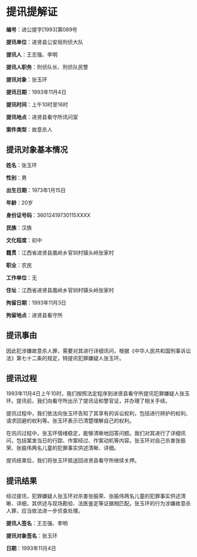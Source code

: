# 提讯提解证

**编号**：进公提字[1993]第089号

**提讯单位**：进贤县公安局刑侦大队

**提讯人**：王志强、李明

**提讯人职务**：刑侦队长、刑侦队民警

**提讯对象**：张玉环

**提讯日期**：1993年11月4日

**提讯时间**：上午10时至16时

**提讯地点**：进贤县看守所讯问室

**案件类型**：故意杀人

## 提讯对象基本情况

**姓名**：张玉环

**性别**：男

**出生日期**：1973年1月15日

**年龄**：20岁

**身份证号码**：36012419730115XXXX

**民族**：汉族

**文化程度**：初中

**籍贯**：江西省进贤县凰岭乡官圳村镇头岭张家村

**职业**：农民

**工作单位**：无

**住址**：江西省进贤县凰岭乡官圳村镇头岭张家村

**拘留日期**：1993年11月3日

**拘留地点**：进贤县看守所

## 提讯事由

因此犯涉嫌故意杀人罪，需要对其进行详细讯问，根据《中华人民共和国刑事诉讼法》第七十二条的规定，特提讯犯罪嫌疑人张玉环。

## 提讯过程

1993年11月4日上午10时，我们按照法定程序到进贤县看守所提讯犯罪嫌疑人张玉环。提讯前，我们向看守所出示了提讯证和警官证，并办理了相关手续。

提讯过程中，我们依法向张玉环告知了其享有的诉讼权利，包括进行辨护的权利、请求回避的权利等。张玉环表示已清楚理解自己的权利。

在讯问过程中，张玉环情绪稳定，能够清晰地回答问题。我们对其进行了详细讯问，包括案发当日的行踪、作案经过、作案动机等内容。张玉环对自己杀害张振荣、张振伟两名儿童的犯罪事实供述清晰、详细。

提讯结束后，我们将张玉环抵送回进贤县看守所继续关押。

## 提讯结果

经过提讯，犯罪嫌疑人张玉环对杀害张振荣、张振伟两名儿童的犯罪事实供述清晰、详细，其供述与现场勘验、法医鉴定等证据相匹配。张玉环的行为涉嫌故意杀人罪，应当依法进一步侦查处理。

**提讯人签名**：王志强、李明

**提讯对象签名**：张玉环

**日期**：1993年11月4日